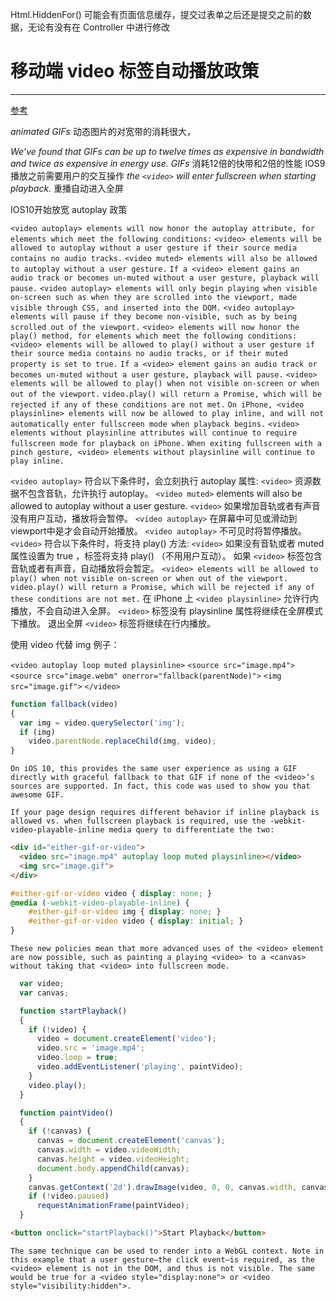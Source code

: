 Html.HiddenFor() 可能会有页面信息缓存，提交过表单之后还是提交之前的数据，无论有没有在 Controller 中进行修改

# 移动端 video 标签自动播放政策
---
[参考](https://webkit.org/blog/6784/new-video-policies-for-ios/)

*animated GIFs*
 动态图片的对宽带的消耗很大，

*We’ve found that GIFs can be up to twelve times as expensive in bandwidth and twice as expensive in energy use. GIFs*
消耗12倍的快带和2倍的性能
IOS9 播放之前需要用户的交互操作
*the `<video>` will enter fullscreen when starting playback.*
重播自动进入全屏

IOS10开始放宽 autoplay 政策

`<video autoplay> elements will now honor the autoplay attribute, for elements which meet the following conditions:`
`<video> elements will be allowed to autoplay without a user gesture if their source media contains no audio tracks.`
`<video muted> elements will also be allowed to autoplay without a user gesture.`
`If a <video> element gains an audio track or becomes un-muted without a user gesture, playback will pause.`
`<video autoplay> elements will only begin playing when visible on-screen such as when they are scrolled into the viewport, made visible through CSS, and inserted into the DOM.`
`<video autoplay> elements will pause if they become non-visible, such as by being scrolled out of the viewport.`
`<video> elements will now honor the play() method, for elements which meet the following conditions:`
`<video> elements will be allowed to play() without a user gesture if their source media contains no audio tracks, or if their muted property is set to true.`
`If a <video> element gains an audio track or becomes un-muted without a user gesture, playback will pause.`
`<video> elements will be allowed to play() when not visible on-screen or when out of the viewport.`
`video.play() will return a Promise, which will be rejected if any of these conditions are not met.`
`On iPhone, <video playsinline> elements will now be allowed to play inline, and will not automatically enter fullscreen mode when playback begins.`
`<video> elements without playsinline attributes will continue to require fullscreen mode for playback on iPhone.`
`When exiting fullscreen with a pinch gesture, <video> elements without playsinline will continue to play inline.`

`<video autoplay>` 符合以下条件时，会立刻执行 autoplay 属性:
`<video>` 资源数据不包含音轨，允许执行 autoplay。
`<video muted>` elements will also be allowed to autoplay without a user gesture.
`<video>` 如果增加音轨或者有声音没有用户互动，播放将会暂停。
`<video autoplay>` 在屏幕中可见或滑动到viewport中是才会自动开始播放。
`<video autoplay>` 不可见时将暂停播放。
`<video>` 符合以下条件时，将支持 play() 方法:
`<video>` 如果没有音轨或者 muted 属性设置为 true ，标签将支持 play() （不用用户互动）。
如果 `<video>` 标签包含音轨或者有声音，自动播放将会暂定。
`<video> elements will be allowed to play() when not visible on-screen or when out of the viewport.`
`video.play() will return a Promise, which will be rejected if any of these conditions are not met.`
在 iPhone 上 `<video playsinline>` 允许行内播放，不会自动进入全屏。
`<video>` 标签没有 playsinline 属性将继续在全屏模式下播放。
退出全屏 `<video>` 标签将继续在行内播放。

使用 video 代替 img 例子：

`<video autoplay loop muted playsinline>`
  `<source src="image.mp4">`
  `<source src="image.webm" onerror="fallback(parentNode)">`
  `<img src="image.gif">`
`</video>`

```javascript
function fallback(video)
{
  var img = video.querySelector('img');
  if (img)
    video.parentNode.replaceChild(img, video);
}
```


`On iOS 10, this provides the same user experience as using a GIF directly with graceful fallback to that GIF if none of the <video>‘s sources are supported. In fact, this code was used to show you that awesome GIF.`

`If your page design requires different behavior if inline playback is allowed vs. when fullscreen playback is required, use the -webkit-video-playable-inline media query to differentiate the two:`

```html
<div id="either-gif-or-video">
  <video src="image.mp4" autoplay loop muted playsinline></video>
  <img src="image.gif">
</div>
```

```css
#either-gif-or-video video { display: none; }
@media (-webkit-video-playable-inline) {
    #either-gif-or-video img { display: none; }
    #either-gif-or-video video { display: initial; }
}
```
`These new policies mean that more advanced uses of the <video> element are now possible, such as painting a playing <video> to a <canvas> without taking that <video> into fullscreen mode.`

```javascript
  var video;
  var canvas;

  function startPlayback()
  {
    if (!video) {
      video = document.createElement('video');
      video.src = 'image.mp4';
      video.loop = true;
      video.addEventListener('playing', paintVideo);
    }
    video.play();
  }

  function paintVideo()
  {
    if (!canvas) {
      canvas = document.createElement('canvas');
      canvas.width = video.videoWidth;
      canvas.height = video.videoHeight;
      document.body.appendChild(canvas);
    }
    canvas.getContext('2d').drawImage(video, 0, 0, canvas.width, canvas.height);
    if (!video.paused)
      requestAnimationFrame(paintVideo);
  }
  ```

  ```html
<button onclick="startPlayback()">Start Playback</button> 
```

`The same technique can be used to render into a WebGL context. Note in this example that a user gesture–the click event–is required, as the <video> element is not in the DOM, and thus is not visible. The same would be true for a <video style="display:none"> or <video style="visibility:hidden">.`